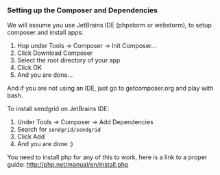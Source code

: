 ### Setting up the Composer and Dependencies

We will assume you use JetBrains IDE (phpstorm or webstorm), to setup composer and install apps:

1. Hop under Tools -> Composer -> Init Composer...
2. Click Download Composer
3. Select the root directory of your app
4. Click OK
5. And you are done...

And if you are not using an IDE, just go to getcomposer.org and play with bash.

To install sendgrid on JetBrains IDE:

1. Under Tools -> Composer -> Add Dependencies
2. Search for `sendgrid/sendgrid`
3. Click Add
4. And you are done :)

You need to install php for any of this to work, here is a link to a proper guide: http://php.net/manual/en/install.php